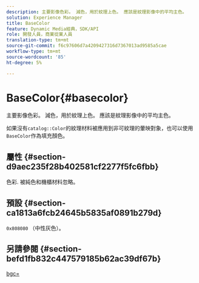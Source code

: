```yaml
---
description: 主要影像色彩。 減色，用於紋理上色。 應該是紋理影像中的平均主色。
solution: Experience Manager
title: BaseColor
feature: Dynamic Media經典，SDK/API
role: 開發人員，商業從業人員
translation-type: tm+mt
source-git-commit: f6c97606d7a4209427316d7367013ad9585a5cae
workflow-type: tm+mt
source-wordcount: '85'
ht-degree: 5%

---
```



# BaseColor{#basecolor}

主要影像色彩。 減色，用於紋理上色。 應該是紋理影像中的平均主色。

如果沒有`catalog::Color`的紋理材料被應用到非可紋理的暈映對象，也可以使用`BaseColor`作為填充顏色。

## 屬性 {#section-d9aec235f28b402581cf2277f5fc6fbb}

色彩. 被純色和機櫃材料忽略。

## 預設 {#section-ca1813a6fcb24645b5835af0891b279d}

`0x808080` （中性灰色）。

## 另請參閱 {#section-befd1fb832c447579185b62ac39df67b}

[bgc=](../../../../../ir-api/http-protocol/image-rendering-api-ref/c-ir-http-protocol-ref/c-ir-http-protocol-command-reference/r-ir-bgc.md#reference-3f5c78cea01c4a85aa582076d23aebb0)
